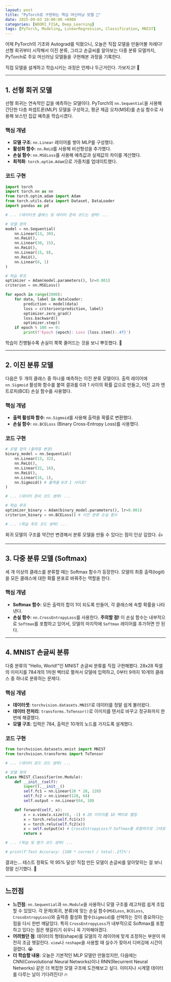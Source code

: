 ```yaml
---
layout: post
title: "PyTorch로 구현하는 핵심 머신러닝 모델 🤖"
date: 2025-09-03 10:00:00 +0900
categories: [WOORI_FISA, Deep_Learning]
tags: [PyTorch, Modeling, LinearRegression, Classification, MNIST]
---
```


어제 PyTorch의 기초와 Autograd를 익혔으니, 오늘은 직접 모델을 만들어볼 차례다! 선형 회귀부터 시작해서 이진 분류, 그리고 손글씨를 알아보는 다중 분류 모델까지, PyTorch로 주요 머신러닝 모델들을 구현해본 과정을 기록한다.

직접 모델을 설계하고 학습시키는 과정은 언제나 두근거린다. 가보자고! 🚀

---

## 1. 선형 회귀 모델

선형 회귀는 연속적인 값을 예측하는 모델이다. PyTorch의 `nn.Sequential`을 사용해 간단한 다층 퍼셉트론(MLP) 모델을 구성하고, 평균 제곱 오차(MSE)를 손실 함수로 사용해 보스턴 집값 예측을 학습시켰다.

### 핵심 개념
- **모델 구조**: `nn.Linear` 레이어를 쌓아 MLP를 구성했다.
- **활성화 함수**: `nn.ReLU`를 사용해 비선형성을 추가했다.
- **손실 함수**: `nn.MSELoss`를 사용해 예측값과 실제값의 차이를 계산했다.
- **최적화**: `torch.optim.Adam`으로 가중치를 업데이트했다.

### 코드 구현

```python
import torch
import torch.nn as nn
from torch.optim.adam import Adam
from torch.utils.data import Dataset, DataLoader
import pandas as pd

# ... (데이터셋 클래스 및 데이터 준비 코드는 생략) ...

# 모델 정의
model = nn.Sequential(
    nn.Linear(13, 30),
    nn.ReLU(),
    nn.Linear(30, 15),
    nn.ReLU(),
    nn.Linear(15, 8),
    nn.ReLU(),
    nn.Linear(8, 1)
)

# 학습 루프
optimizer = Adam(model.parameters(), lr=0.001)
criterion = nn.MSELoss()

for epoch in range(2000):
    for data, label in dataloader:
        prediction = model(data)
        loss = criterion(prediction, label)
        optimizer.zero_grad()
        loss.backward()
        optimizer.step()
    if epoch % 100 == 0:
        print(f'Epoch {epoch}: Loss {loss.item():.4f}')
```
학습이 진행될수록 손실이 쭉쭉 줄어드는 것을 보니 뿌듯했다. 🎉

---

## 2. 이진 분류 모델

다음은 두 개의 클래스 중 하나를 예측하는 이진 분류 모델이다. 출력 레이어에 `nn.Sigmoid` 활성화 함수를 붙여 결과를 0과 1 사이의 확률 값으로 만들고, 이진 교차 엔트로피(BCE) 손실 함수를 사용했다.

### 핵심 개념
- **출력 활성화 함수**: `nn.Sigmoid`를 사용해 출력을 확률로 변환했다.
- **손실 함수**: `nn.BCELoss` (Binary Cross-Entropy Loss)를 사용했다.

### 코드 구현

```python
# 모델 정의 (출력층 변경)
binary_model = nn.Sequential(
    nn.Linear(13, 32),
    nn.ReLU(),
    nn.Linear(32, 16),
    nn.ReLU(),
    nn.Linear(16, 1),
    nn.Sigmoid() # 출력을 0과 1 사이로!
)

# ... (데이터 준비 코드 생략) ...

# 학습 루프
optimizer_binary = Adam(binary_model.parameters(), lr=0.001)
criterion_binary = nn.BCELoss() # 이진 분류 손실 함수

# ... (학습 루프 코드 생략) ...
```
회귀 모델의 구조를 약간만 변경해서 분류 모델을 만들 수 있다는 점이 인상 깊었다. 👍

---

## 3. 다중 분류 모델 (Softmax)

세 개 이상의 클래스를 분류할 때는 Softmax 함수가 등장한다. 모델의 최종 출력(logit)을 모든 클래스에 대한 확률 분포로 바꿔주는 역할을 한다.

### 핵심 개념
- **Softmax 함수**: 모든 출력의 합이 1이 되도록 만들어, 각 클래스에 속할 확률을 나타낸다.
- **손실 함수**: `nn.CrossEntropyLoss`를 사용한다. **주의할 점!** 이 손실 함수는 내부적으로 `Softmax`를 포함하고 있어서, 모델의 마지막에 `Softmax` 레이어를 추가하면 안 된다.

---

## 4. MNIST 손글씨 분류

다중 분류의 "Hello, World!"인 MNIST 손글씨 분류를 직접 구현해봤다. 28x28 픽셀의 이미지를 784개의 1차원 벡터로 펼쳐서 모델에 입력하고, 0부터 9까지 10개의 클래스 중 하나로 분류하는 문제다.

### 핵심 개념
- **데이터셋**: `torchvision.datasets.MNIST`로 데이터를 정말 쉽게 불러왔다.
- **데이터 전처리**: `transforms.ToTensor()`로 이미지를 텐서로 바꾸고 정규화까지 한 번에 해결했다.
- **모델 구조**: 입력은 784, 출력은 10개의 노드를 가지도록 설계했다.

### 코드 구현

```python
from torchvision.datasets.mnist import MNIST
from torchvision.transforms import ToTensor

# ... (데이터 로드 코드 생략) ...

# 모델 정의
class MNIST_Classifier(nn.Module):
    def __init__(self):
        super().__init__()
        self.fc1 = nn.Linear(28 * 28, 128)
        self.fc2 = nn.Linear(128, 64)
        self.output = nn.Linear(64, 10)

    def forward(self, x):
        x = x.view(x.size(0), -1) # 2D 이미지를 1D 벡터로 펼침
        x = torch.relu(self.fc1(x))
        x = torch.relu(self.fc2(x))
        x = self.output(x) # CrossEntropyLoss가 Softmax를 포함하므로 그대로 출력
        return x

# ... (학습 및 평가 코드 생략) ...

# print(f'Test Accuracy: {100 * correct / total:.2f}%')
```
결과는... 테스트 정확도 약 95% 달성! 직접 만든 모델이 손글씨를 알아맞히는 걸 보니 정말 신기했다. 🚀

---

## 느낀점

- **느낀점**: `nn.Sequential`과 `nn.Module`을 사용하니 모델 구조를 레고처럼 쉽게 조립할 수 있었다. 각 문제(회귀, 분류)에 맞는 손실 함수(`MSELoss`, `BCELoss`, `CrossEntropyLoss`)와 출력층 활성화 함수(`Sigmoid`)를 선택하는 것이 중요하다는 점을 다시 한번 깨달았다. 특히 `CrossEntropyLoss`가 내부적으로 Softmax를 포함하고 있다는 점은 헷갈리기 쉬우니 꼭 기억해야겠다.
- **어려웠던 점**: 데이터의 형태(shape)를 모델의 각 레이어에 맞게 조정하는 부분이 여전히 조금 헷갈린다. `view`나 `reshape`을 사용할 때 실수가 잦아서 디버깅에 시간이 걸렸다. 😭
- **더 학습할 내용**: 오늘은 기본적인 MLP 모델만 만들었지만, 다음에는 CNN(Convolutional Neural Networks)이나 RNN(Recurrent Neural Networks) 같은 더 복잡한 모델 구조에 도전해보고 싶다. 이미지나 시계열 데이터를 다루는 날이 기다려진다! 🔥
